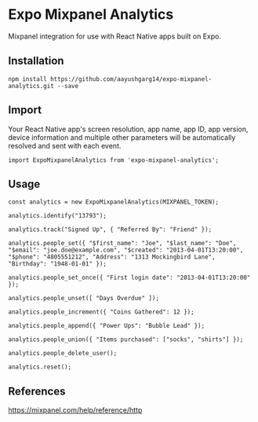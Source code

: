 Expo Mixpanel Analytics
=========

Mixpanel integration for use with React Native apps built on Expo.

## Installation

```
npm install https://github.com/aayushgarg14/expo-mixpanel-analytics.git --save
```

## Import

Your React Native app's screen resolution, app name, app ID, app version, device information and multiple other parameters will be automatically resolved and sent with each event.
```
import ExpoMixpanelAnalytics from 'expo-mixpanel-analytics';
```

## Usage
```
const analytics = new ExpoMixpanelAnalytics(MIXPANEL_TOKEN);

analytics.identify("13793");

analytics.track("Signed Up", { "Referred By": "Friend" });

analytics.people_set({ "$first_name": "Joe", "$last_name": "Doe", "$email": "joe.doe@example.com", "$created": "2013-04-01T13:20:00", "$phone": "4805551212", "Address": "1313 Mockingbird Lane", "Birthday": "1948-01-01" });

analytics.people_set_once({ "First login date": "2013-04-01T13:20:00" });

analytics.people_unset([ "Days Overdue" ]);

analytics.people_increment({ "Coins Gathered": 12 });

analytics.people_append({ "Power Ups": "Bubble Lead" });

analytics.people_union({ "Items purchased": ["socks", "shirts"] });

analytics.people_delete_user();

analytics.reset();

```

## References
https://mixpanel.com/help/reference/http